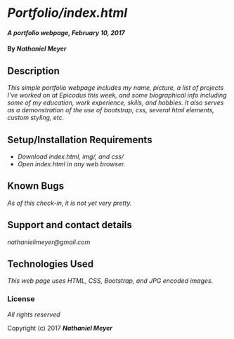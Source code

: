 # _Portfolio/index.html_

#### _A portfolio webpage, February 10, 2017_

#### By _**Nathaniel Meyer**_

## Description

_This simple portfolio webpage includes my name, picture, a list of projects I've worked on at Epicodus this week, and some biographical info including some of my education, work experience, skills, and hobbies. It also serves as a demonstration of the use of bootstrap, css, several html elements, custom styling, etc._

## Setup/Installation Requirements

* _Download index.html, img/*, and css/*_
* _Open index.html in any web browser._

## Known Bugs

_As of this check-in, it is not yet very pretty._

## Support and contact details

_nathanielimeyer@gmail.com_

## Technologies Used

_This web page uses HTML, CSS, Bootstrap, and JPG encoded images._

### License

*All rights reserved*

Copyright (c) 2017 **_Nathaniel Meyer_**
